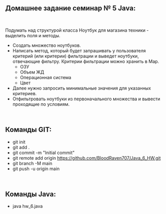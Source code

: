 ## Домашнее задание семинар № 5 Java:

<br />

Подумать над структурой класса Ноутбук для магазина техники - выделить поля и методы.

- Создать множество ноутбуков.
- Написать метод, который будет запрашивать у пользователя критерий (или критерии) фильтрации и выведет ноутбуки, отвечающие фильтру. Критерии фильтрации можно хранить в Map.
    - ОЗУ
    - Объем ЖД
    - Операционная система
    - Цвет
- Далее нужно запросить минимальные значения для указанных критериев.
- Отфильтровать ноутбуки из первоначального множества и вывести проходящие по условиям.

<br />

## Команды GIT:

- git init
- git add .
- git commit -m "Initial commit"
- git remote add origin https://github.com/BloodRaven707/Java_6_HW.git
- git branch -M main
- git push -u origin main

<br />

## Команды Java:

- java hw_6.java
